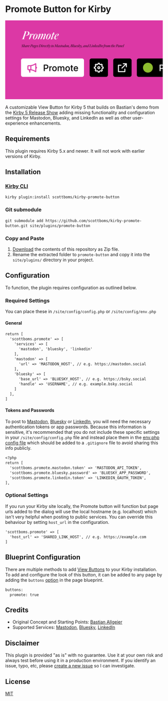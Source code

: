 # Promote Button for Kirby

![Plugin Preview](src/assets/kirby-promote-button.png)

A customizable View Button for Kirby 5 that builds on Bastian's demo from the [Kirby 5 Release Show](https://youtube.com/watch?v=o2xkzqiLEUM) adding missing functionality and configuration settings for Mastodon, Bluesky, and LinkedIn as well as other user-experience enhancements.

## Requirements

This plugin requires Kirby 5.x and newer. It will not work with earlier versions of Kirby.

## Installation

### [Kirby CLI](https://github.com/getkirby/cli)

    kirby plugin:install scottboms/kirby-promote-button

### Git submodule

    git submodule add https://github.com/scottboms/kirby-promote-button.git site/plugins/promote-button

### Copy and Paste

1. [Download](https://github.com/scottboms/kirby-promote-button/archive/master.zip) the contents of this repository as Zip file.
2. Rename the extracted folder to `promote-button` and copy it into the `site/plugins/` directory in your project.

## Configuration

To function, the plugin requires configuration as outlined below.

### Required Settings

You can place these in `/site/config/config.php` or `/site/config/env.php`

#### General

    return [
      'scottboms.promote' => [
        'services' => [
          'mastodon', 'bluesky', 'linkedin'
        ],
        'mastodon' => [
          'url' => 'MASTODON_HOST', // e.g. https://mastodon.social
        ],
        'bluesky' => [
          'base_url' => 'BLUESKY_HOST', // e.g. https://bsky.social
          'handle' => 'USERNAME', // e.g. example.bsky.social‬
        ]
      ],
    ]

#### Tokens and Passwords

To post to [Mastodon](https://mastodon.social/settings/applications), [Bluesky](https://bsky.app/settings/app-passwords) or [LinkedIn](https://linkedin.com/developers/apps), you will need the necessary authentication tokens or app passwords. Because this information is sensitive, it's recommended that you do not include these specific settings in your `/site/config/config.php` file and instead place them in the [env.php config file](https://getkirby.com/docs/guide/configuration#multi-environment-setup__deployment-configuration) which should be added to a `.gitignore` file to avoid sharing this info publicly.

    <?php
    return [
      'scottboms.promote.mastodon.token' => 'MASTODON_API_TOKEN',
      'scottboms.promote.bluesky.password' => 'BLUESKY_APP_PASSWORD',
      'scottboms.promote.linkedin.token' => 'LINKEDIN_OAUTH_TOKEN',
    ],


### Optional Settings

If you run your Kirby site locally, the Promote button will function but page urls added to the dialog will use the local hostname (e.g. localhost) which isn't very helpful when posting to public services. You can override this behaviour by setting `host_url` in the configuration.

    'scottboms.promote' => [
      'host_url' => 'SHARED_LINK_HOST', // e.g. https://example.com
    ]

## Blueprint Configuration

There are multiple methods to add [View Buttons](https://getkirby.com/releases/5/view-buttons) to your Kirby installation. To add and configure the look of this button, it can be added to any page by adding the `buttons` [option](https://getkirby.com/docs/reference/panel/blueprints/page#view-buttons) in the page blueprint.

    buttons:
      promote: true

## Credits

* Original Concept and Starting Points: [Bastian Allgeier](https://github.com/bastianallgeier/)
* Supported Services: [Mastodon](https://mastodon.social), [Bluesky](https://bsky.app), [LinkedIn](https://linkedin.com)


## Disclaimer

This plugin is provided "as is" with no guarantee. Use it at your own risk and always test before using it in a production environment. If you identify an issue, typo, etc, please [create a new issue](/issues/new) so I can investigate.

## License

[MIT](https://opensource.org/licenses/MIT)
